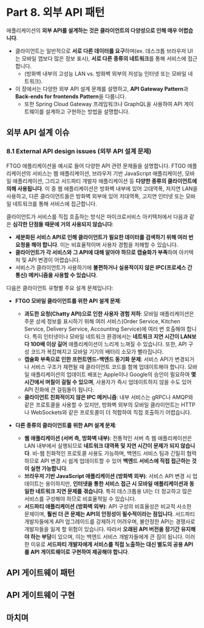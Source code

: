 # Part 8. 외부 API 패턴

애플리케이션의 **외부 API를 설계하는 것은 클라이언트의 다양성으로 인해 매우 어렵습니다**.
* 클라이언트는 일반적으로 **서로 다른 데이터를 요구**하며(ex. 데스크톱 브라우저 UI는 모바일 앱보다 많은 정보 표시), **서로 다른 종류의 네트워크**를 통해 서비스에 접근합니다.
  * (방화벽 내부의 고성능 LAN vs. 방화벽 외부의 저성능 인터넷 또는 모바일 네트워크).
* 이 장에서는 다양한 외부 API 설계 문제를 설명하고, **API Gateway Pattern**과 **Back-ends for frontends Pattern**을 다룹니다. 
  * 또한 Spring Cloud Gateway 프레임워크나 GraphQL을 사용하여 API 게이트웨이를 설계하고 구현하는 방법을 설명합니다.

## 외부 API 설계 이슈







### 8.1 External API design issues (외부 API 설계 문제)

FTGO 애플리케이션을 예시로 들어 다양한 API 관련 문제들을 설명합니다. FTGO 애플리케이션의 서비스는 웹 애플리케이션, 브라우저 기반 JavaScript 애플리케이션, 모바일 애플리케이션, 그리고 서드파티 개발자 애플리케이션 등 **다양한 종류의 클라이언트에 의해 사용됩니다**. 이 중 웹 애플리케이션은 방화벽 내부에 있어 고대역폭, 저지연 LAN을 사용하고, 다른 클라이언트들은 방화벽 외부에 있어 저대역폭, 고지연 인터넷 또는 모바일 네트워크를 통해 서비스에 접근합니다.

클라이언트가 서비스를 직접 호출하는 방식은 마이크로서비스 아키텍처에서 다음과 같은 **심각한 단점들 때문에 거의 사용되지 않습니다**:

*   **세분화된 서비스 API로 인해 클라이언트가 필요한 데이터를 검색하기 위해 여러 번 요청을 해야 합니다**. 이는 비효율적이며 사용자 경험을 저해할 수 있습니다.
*   **클라이언트가 각 서비스와 그 API에 대해 알아야 하므로 캡슐화가 부족**하여 아키텍처 및 API 변경이 어렵습니다.
*   서비스가 클라이언트가 사용하기에 **불편하거나 실용적이지 않은 IPC(프로세스 간 통신) 메커니즘을 사용할 수 있습니다**.

다음은 클라이언트 유형별 주요 설계 문제입니다:

*   **FTGO 모바일 클라이언트를 위한 API 설계 문제**:
    *   **과도한 요청(Chatty API)으로 인한 사용자 경험 저하**: 모바일 애플리케이션은 주문 상세 정보를 표시하기 위해 여러 서비스(Order Service, Kitchen Service, Delivery Service, Accounting Service)에 여러 번 호출해야 합니다. 특히 인터넷이나 모바일 네트워크 환경에서는 **네트워크 지연 시간이 LAN보다 100배 이상 길어** 애플리케이션이 느리게 느껴질 수 있습니다. 또한, API 구성 코드가 복잡해지고 모바일 기기의 배터리 소모가 빨라집니다.
    *   **캡슐화 부족으로 인한 프런트엔드-백엔드 동기화 문제**: 서비스 API가 변경되거나 서비스 구조가 재편될 때 클라이언트 코드를 함께 업데이트해야 합니다. 모바일 애플리케이션의 업데이트 배포는 Apple이나 Google의 승인이 필요하여 **몇 시간에서 며칠이 걸릴 수 있으며**, 사용자가 즉시 업데이트하지 않을 수도 있어 API 진화에 큰 걸림돌이 됩니다.
    *   **클라이언트 친화적이지 않은 IPC 메커니즘**: 내부 서비스는 gRPC나 AMQP와 같은 프로토콜을 사용할 수 있지만, 방화벽 외부의 모바일 클라이언트는 HTTP나 WebSockets와 같은 프로토콜이 더 적합하여 직접 호출하기 어렵습니다.

*   **다른 종류의 클라이언트를 위한 API 설계 문제**:
    *   **웹 애플리케이션 (서버 측, 방화벽 내부)**: 전통적인 서버 측 웹 애플리케이션은 LAN 내부에서 실행되므로 **네트워크 대역폭 및 지연 시간이 문제가 되지 않습니다**. 비-웹 친화적인 프로토콜 사용도 가능하며, 백엔드 서비스 팀과 긴밀히 협력하므로 API 변경 시 쉽게 업데이트할 수 있어 **백엔드 서비스에 직접 접근하는 것이 실현 가능합니다**.
    *   **브라우저 기반 JavaScript 애플리케이션 (방화벽 외부)**: 서비스 API 변경 시 업데이트는 용이하지만, **인터넷을 통한 서비스 접근 시 모바일 애플리케이션과 동일한 네트워크 지연 문제를 겪습니다**. 특히 데스크톱용 UI는 더 정교하고 많은 서비스를 구성해야 하므로 비효율적일 수 있습니다.
    *   **서드파티 애플리케이션 (방화벽 외부)**: API 구성의 비효율성은 비교적 사소한 문제이며, **훨씬 더 큰 문제는 API의 안정성이 필수적이라는 점입니다**. 서드파티 개발자들에게 API 업그레이드를 강제하기 어려우며, 불안정한 API는 경쟁사로 개발자들을 잃게 할 위험이 있습니다. 따라서 **오래된 API 버전을 장기간 유지해야 하는 부담**이 있으며, 이는 백엔드 서비스 개발자들에게 큰 짐이 됩니다. 이러한 이유로 **서드파티 개발자에게 서비스를 직접 노출하는 대신 별도의 공용 API를 API 게이트웨이로 구현하여 제공해야 합니다**.

## API 게이트웨이 패턴

## API 게이트웨이 구현

## 마치며